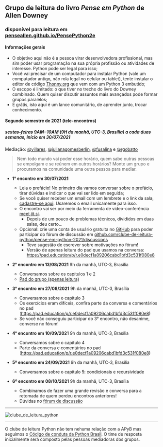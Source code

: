 ## Grupo de leitura do livro _Pense em Python_ de Allen Downey 
### disponível para leitura em [penseallen.github.io/PensePython2e](https://penseallen.github.io/PensePython2e/)

#### Informações gerais
- O objetivo aqui não é a pessoa virar desenvolvedora profissional, mas sim poder usar programação na sua própria profissão ou atividades de interesse. Python pode ser legal para isso;
- Você vai precisar de um computador para instalar Python (vale um computador antigo, não rola legal no celular ou tablet), tente instalar o editor de código [Thonny.org](https://thonny.org) que vem com um Python 3 embutido;
- O escopo é limitado: o que tiver no trecho do livro do Downey combinado. Quem quiser discutir assuntos mais avançados pode formar grupos paralelos;
- É grátis, isto aqui é um lance comunitário, de aprender junto, trocar conhecimento.

#### Segundo semestre de 2021 (tele-encontros)
##### sextas-feiras **9AM−10AM** (9H da manhã, UTC-3, Brasília) **a cada duas semanas**, início em 30/07/2021

Mediação: [@villares](http://github.com/villares), [@julianagomesberlin](http://github.com/julianagomesberlin), [@fusalina](http://github.com/fusalina) e [@rgobatto](http://github.com/rgobatto)
 
> Nem todo mundo vai poder esse horário, quem sabe outras pessoas se empolgam e se reúnem em outros horários?
> Monte um grupo e procuramos na comunidade uma outra pessoa para mediar.

- **1° encontro em 30/07/2021**
  - Leia o prefácio! No primeiro dia vamos conversar sobre o prefácio, tirar dúvidas e indicar o que vai ser lido em seguida;
  - Se você quiser receber um email com um lembrete e o link da sala, [cadastre-se aqui](https://tinyletter.com/clube-de-leitura-python). Usaremos o email unicamente para isso.
  - O encontro vai ser por meio da ferramenta de vídeo-conferência [meet.jit.si](https://meet.jit.si/).
    - Depois de um pouco de problemas técnicos, divididos em duas salas, deu certo...
  - Opcional: crie uma conta de usuário gratuita no [GitHub](https://github.com/signup) para poder participar do fórum de discussão em [github.com/clube-de-leitura-python/pense-em-python-2021/discussions](https://github.com/clube-de-leitura-python/pense-em-python-2021/discussions)
    - Teve sugestão de escrever sobre motivações no fórum!
    - Versão de apenas leitura do pad que usamos na conversa: https://pad.education/p/r.e0decf1a09206cabd1bfd3c531f080e8
    
- **2° encontro em 13/08/2021** 9h da manhã, UTC-3, Brasília
   - Conversamos sobre os capítulos 1 e 2
   - [Pad do grupo (apenas leitura)](https://pad.education/p/r.e0decf1a09206cabd1bfd3c531f080e8) 


- **3° encontro em 27/08/2021** 9h da manhã, UTC-3, Brasília
   - Conversamos sobre o capítulo 3
   - Os exercícios eram difíceis, confira parte da conversa e comentários no pad (https://pad.education/p/r.e0decf1a09206cabd1bfd3c531f080e8) 
   - Se você não conseguiu participar do 3° encontro, não desanime, converse no fórum!

- **4° encontro em 10/09/2021** 9h da manhã, UTC-3, Brasília
   - Conversamos sobre o capítulo 4
   - Parte da conversa e comentários no pad (https://pad.education/p/r.e0decf1a09206cabd1bfd3c531f080e8) 

- **5º encontro em 24/09/2021** 9h da manhã, UTC-3, Brasília
   - Conversamos sobre o capítulo 5:  condicionais e recursividade

- **6º encontro em 08/10/2021** 9h da manhã, UTC-3, Brasília
   - Combinamos de fazer uma grande revisão e conversa para a retomada de quem perdeu encontros anteriores!
   - Dúvidas no [fórum de discussão](https://github.com/clube-de-leitura-python/pense-em-python-2021/discussions)

---

![clube_de_leitura_python](https://user-images.githubusercontent.com/3694604/126589139-b52c2bc0-937a-4238-b3ba-189dec5d4c64.png)

---

O clube de leitura Python não tem nehuma relação com a APyB mas seguimos o [Código de conduta da Python Brasil](https://python.org.br/cdc/). O time de resposta inicialmente será composto pelas pessoas mediadoras dos grupos.

